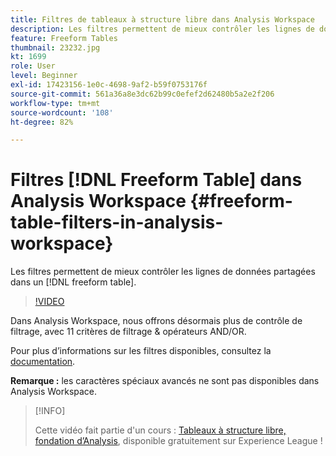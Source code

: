 ```yaml
---
title: Filtres de tableaux à structure libre dans Analysis Workspace
description: Les filtres permettent de mieux contrôler les lignes de données partagées dans un tableau à structure libre.
feature: Freeform Tables
thumbnail: 23232.jpg
kt: 1699
role: User
level: Beginner
exl-id: 17423156-1e0c-4698-9af2-b59f0753176f
source-git-commit: 561a36a8e3dc62b99c0efef2d62480b5a2e2f206
workflow-type: tm+mt
source-wordcount: '108'
ht-degree: 82%

---
```


# Filtres [!DNL Freeform Table] dans Analysis Workspace {#freeform-table-filters-in-analysis-workspace}

Les filtres permettent de mieux contrôler les lignes de données partagées dans un [!DNL freeform table].

>[!VIDEO](https://video.tv.adobe.com/v/23232/?quality=12)

Dans Analysis Workspace, nous offrons désormais plus de contrôle de filtrage, avec 11 critères de filtrage &amp; opérateurs AND/OR.

Pour plus d’informations sur les filtres disponibles, consultez la [documentation](https://experienceleague.adobe.com/docs/analytics-platform/using/cja-workspace/visualizations/freeform-table/pagination-filtering-sorting.html?lang=fr#cja-workspace).

**Remarque :** les caractères spéciaux avancés ne sont pas disponibles dans Analysis Workspace.

>[!INFO]
>
> Cette vidéo fait partie d&#39;un cours : [Tableaux à structure libre, fondation d’Analysis](https://experienceleague.adobe.com/?recommended=Analytics-U-1-2020.3), disponible gratuitement sur Experience League !
